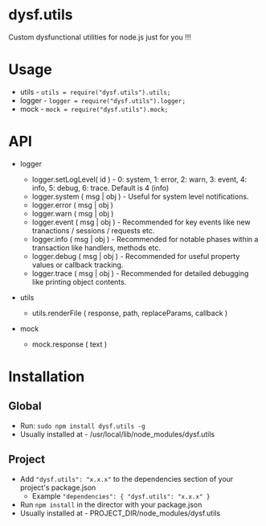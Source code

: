 dysf.utils
==========

Custom dysfunctional utilities for node.js just for you !!!

Usage
=========

- utils - <code>utils = require("dysf.utils").utils;</code>
- logger - <code>logger = require("dysf.utils").logger;</code>
- mock - <code>mock = require("dysf.utils").mock;</code>

API
==========

- logger
  - logger.setLogLevel( id ) - 0: system, 1: error, 2: warn, 3: event, 4: info, 5: debug, 6: trace. Default is 4 (info)
  - logger.system ( msg | obj ) - Useful for system level notifications.
  - logger.error ( msg | obj )
  - logger.warn ( msg | obj )
  - logger.event ( msg | obj ) - Recommended for key events like new tranactions / sessions / requests etc.
  - logger.info ( msg | obj ) - Recommended for notable phases within a transaction like handlers, methods etc.
  - logger.debug ( msg | obj ) - Recommended for useful property values or callback tracking.
  - logger.trace ( msg | obj ) - Recommended for detailed debugging like printing object contents.

- utils
  - utils.renderFile ( response, path, replaceParams, callback )

- mock
  - mock.response ( text )
  


Installation
=======

Global
--------- 
- Run: <code>sudo npm install dysf.utils -g</code>
- Usually installed at - /usr/local/lib/node_modules/dysf.utils

Project
---------
- Add <code>"dysf.utils": "x.x.x"</code> to the dependencies section of your project's package.json 
  - Example <code>"dependencies": { "dysf.utils": "x.x.x" }</code>
- Run <code>npm install</code> in the director with your package.json
- Usually installed at - PROJECT_DIR/node_modules/dysf.utils

